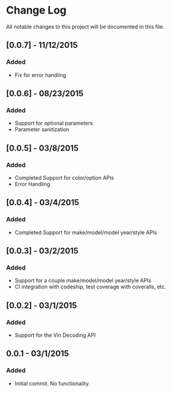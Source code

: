 # Change Log
All notable changes to this project will be documented in this file.

## [0.0.7] - 11/12/2015
### Added
- Fix for error handling

## [0.0.6] - 08/23/2015
### Added
- Support for optional parameters
- Parameter sanitization

## [0.0.5] - 03/8/2015
### Added
- Completed Support for color/option APIs
- Error Handling

## [0.0.4] - 03/4/2015
### Added
- Completed Support for make/model/model year/style APIs

## [0.0.3] - 03/2/2015
### Added
- Support for a couple make/model/model year/style APIs
- CI integration with codeship, test coverage with coveralls, etc.

## [0.0.2] - 03/1/2015
### Added
- Support for the Vin Decoding API

## 0.0.1 - 03/1/2015
### Added
- Initial commit. No functionality.